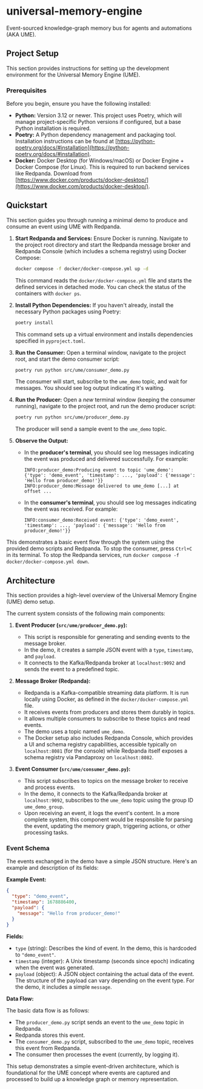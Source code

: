 # universal-memory-engine
Event-sourced knowledge-graph memory bus for agents and automations (AKA UME).

## Project Setup

This section provides instructions for setting up the development environment for the Universal Memory Engine (UME).

### Prerequisites

Before you begin, ensure you have the following installed:

*   **Python:** Version 3.12 or newer. This project uses Poetry, which will manage project-specific Python versions if configured, but a base Python installation is required.
*   **Poetry:** A Python dependency management and packaging tool. Installation instructions can be found at [https://python-poetry.org/docs/#installation](https://python-poetry.org/docs/#installation).
*   **Docker:** Docker Desktop (for Windows/macOS) or Docker Engine + Docker Compose (for Linux). This is required to run backend services like Redpanda. Download from [https://www.docker.com/products/docker-desktop/](https://www.docker.com/products/docker-desktop/).

## Quickstart

This section guides you through running a minimal demo to produce and consume an event using UME with Redpanda.

1.  **Start Redpanda and Services:**
    Ensure Docker is running. Navigate to the project root directory and start the Redpanda message broker and Redpanda Console (which includes a schema registry) using Docker Compose:
    ```bash
    docker compose -f docker/docker-compose.yml up -d
    ```
    This command reads the `docker/docker-compose.yml` file and starts the defined services in detached mode. You can check the status of the containers with `docker ps`.

2.  **Install Python Dependencies:**
    If you haven't already, install the necessary Python packages using Poetry:
    ```bash
    poetry install
    ```
    This command sets up a virtual environment and installs dependencies specified in `pyproject.toml`.

3.  **Run the Consumer:**
    Open a terminal window, navigate to the project root, and start the demo consumer script:
    ```bash
    poetry run python src/ume/consumer_demo.py
    ```
    The consumer will start, subscribe to the `ume_demo` topic, and wait for messages. You should see log output indicating it's waiting.

4.  **Run the Producer:**
    Open a *new* terminal window (keeping the consumer running), navigate to the project root, and run the demo producer script:
    ```bash
    poetry run python src/ume/producer_demo.py
    ```
    The producer will send a sample event to the `ume_demo` topic.

5.  **Observe the Output:**
    *   In the **producer's terminal**, you should see log messages indicating the event was produced and delivered successfully. For example:
        ```
        INFO:producer_demo:Producing event to topic 'ume_demo': {'type': 'demo_event', 'timestamp': ..., 'payload': {'message': 'Hello from producer_demo!'}}
        INFO:producer_demo:Message delivered to ume_demo [...] at offset ...
        ```
    *   In the **consumer's terminal**, you should see log messages indicating the event was received. For example:
        ```
        INFO:consumer_demo:Received event: {'type': 'demo_event', 'timestamp': ..., 'payload': {'message': 'Hello from producer_demo!'}}
        ```

This demonstrates a basic event flow through the system using the provided demo scripts and Redpanda. To stop the consumer, press `Ctrl+C` in its terminal. To stop the Redpanda services, run `docker compose -f docker/docker-compose.yml down`.

## Architecture

This section provides a high-level overview of the Universal Memory Engine (UME) demo setup.

The current system consists of the following main components:

1.  **Event Producer (`src/ume/producer_demo.py`):**
    *   This script is responsible for generating and sending events to the message broker.
    *   In the demo, it creates a sample JSON event with a `type`, `timestamp`, and `payload`.
    *   It connects to the Kafka/Redpanda broker at `localhost:9092` and sends the event to a predefined topic.

2.  **Message Broker (Redpanda):**
    *   Redpanda is a Kafka-compatible streaming data platform. It is run locally using Docker, as defined in the `docker/docker-compose.yml` file.
    *   It receives events from producers and stores them durably in topics.
    *   It allows multiple consumers to subscribe to these topics and read events.
    *   The demo uses a topic named `ume_demo`.
    *   The Docker setup also includes Redpanda Console, which provides a UI and schema registry capabilities, accessible typically on `localhost:8081` (for the console) while Redpanda itself exposes a schema registry via Pandaproxy on `localhost:8082`.

3.  **Event Consumer (`src/ume/consumer_demo.py`):**
    *   This script subscribes to topics on the message broker to receive and process events.
    *   In the demo, it connects to the Kafka/Redpanda broker at `localhost:9092`, subscribes to the `ume_demo` topic using the group ID `ume_demo_group`.
    *   Upon receiving an event, it logs the event's content. In a more complete system, this component would be responsible for parsing the event, updating the memory graph, triggering actions, or other processing tasks.

### Event Schema

The events exchanged in the demo have a simple JSON structure. Here's an example and description of its fields:

**Example Event:**

```json
{
  "type": "demo_event",
  "timestamp": 1678886400,
  "payload": {
    "message": "Hello from producer_demo!"
  }
}
```

**Fields:**

*   `type` (string): Describes the kind of event. In the demo, this is hardcoded to `"demo_event"`.
*   `timestamp` (integer): A Unix timestamp (seconds since epoch) indicating when the event was generated.
*   `payload` (object): A JSON object containing the actual data of the event. The structure of the payload can vary depending on the event type. For the demo, it includes a simple `message`.

**Data Flow:**

The basic data flow is as follows:

*   The `producer_demo.py` script sends an event to the `ume_demo` topic in Redpanda.
*   Redpanda stores this event.
*   The `consumer_demo.py` script, subscribed to the `ume_demo` topic, receives this event from Redpanda.
*   The consumer then processes the event (currently, by logging it).

This setup demonstrates a simple event-driven architecture, which is foundational for the UME concept where events are captured and processed to build up a knowledge graph or memory representation.